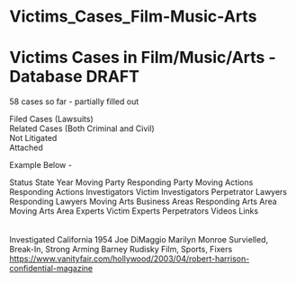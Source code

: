 # Victims_Cases_Film-Music-Arts
<h1>Victims Cases in Film/Music/Arts - Database DRAFT</h1>

58 cases so far - partially filled out

Filed Cases (Lawsuits)<br>
Related Cases (Both Criminal and Civil)<br>
Not Litigated<br>
Attached<br>

Example Below -

Status	State	Year	Moving Party	Responding Party	Moving Actions	Responding Actions	Investigators Victim	Investigators Perpetrator	Lawyers Responding	Lawyers Moving	Arts Business Areas	Responding Arts Area	Moving Arts Area	Experts Victim	Experts Perpetrators	Videos	Links											
<br><br>
Investigated	California	1954	Joe DiMaggio	Marilyn Monroe	Survielled, Break-In, Strong Arming			Barney Rudisky			Film, Sports, Fixers					<br>	https://www.vanityfair.com/hollywood/2003/04/robert-harrison-confidential-magazine		

<br>									
